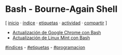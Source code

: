 # Bash - Bourne-Again Shell
[ [inicio](https://github.com/jucardus/jucardus.github.io/blob/main/index.md) · [índice](https://github.com/jucardus/jucardus.github.io/blob/main/25/10/23/indice-alfabetico.md) · [etiquetas](https://github.com/jucardus/jucardus.github.io/blob/main/25/10/23/etiquetas-todas.md) · [actividad](https://github.com/jucardus/jucardus.github.io/blob/main/25/10/23/actividad-reciente.md) · [compartir](https://x.com/intent/tweet?text=Bash%20-%20Bourne-Again%20Shell%20%E2%80%94%20%C3%8Dndices%2C%20Etiquetas%2C%20Programaci%C3%B3n%0A%0AL%C3%ADneas%20b%C3%A1sica%20de%20programaci%C3%B3n%20en%20Bourne-Again%20Shell.%0A%0A%E2%86%92%20https%3A%2F%2Fgithub.com%2Fjucardus%2Fjucardus.github.io%2Fblob%2Fmain%2F25%2F10%2F24%2Fbash.md%0A%0A%23etiquetas_jucardus%0A%23indices_jucardus%0A%23programacion_jucardus) ]

* [Actualización de Google Chrome con Bash](https://github.com/jucardus/jucardus.github.io/blob/main/25/10/24/actualizacion-de-google-chrome-con-bash.md)
* [Actualización de Linux Mint con Bash](https://github.com/jucardus/jucardus.github.io/blob/main/25/10/24/actualizacion-de-linux-mint-con-bash.md)

[#indices](https://github.com/jucardus/jucardus.github.io/blob/main/25/10/23/indices-todos.md) - [#etiquetas](https://github.com/jucardus/jucardus.github.io/blob/main/25/10/23/etiquetas-todas.md) - [#programacion](https://github.com/jucardus/jucardus.github.io/blob/main/25/10/24/programacion.md)
